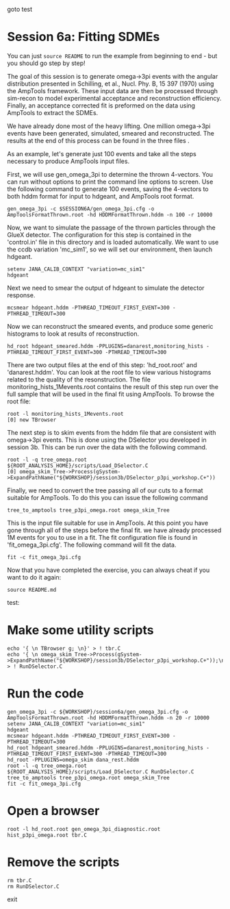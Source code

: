 goto test

Session 6a: Fitting SDMEs
============

You can just `source README` to run the example from beginning to end - but you should go step by step!

The goal of this session is to generate omega->3pi events with the angular distribution presented
in Schilling, et al., Nucl. Phy. B, 15 397 (1970) using the AmpTools framework. These input data
are then be processed through sim-recon to model experimental acceptance and reconstruction
efficiency. Finally, an acceptance corrected fit is preformed on the data using AmpTools to extract the SDMEs.

We have already done most of the heavy lifting. One million omega->3pi events have been generated,
simulated, smeared and reconstructed. The results at the end of this process can be found in the
three files <insert file names>.

As an example, let's generate just 100 events and take all the steps necessary to produce AmpTools input files.

First, we will use gen_omega_3pi to determine the thrown 4-vectors. You can run without options to
print the command line options to screen. Use the following command to generate 100 events, saving the
4-vectors to both hddm format for input to hdgeant, and AmpTools root format.

    gen_omega_3pi -c $SESSION6A/gen_omega_3pi.cfg -o AmpToolsFormatThrown.root -hd HDDMFormatThrown.hddm -n 100 -r 10000

Now, we want to simulate the passage of the thrown particles through the GlueX detector. The configuration
for this step is contained in the 'control.in' file in this directory and is loaded automatically. We want to
use the ccdb variation 'mc_sim1', so we will set our environment, then launch hdgeant.

    setenv JANA_CALIB_CONTEXT "variation=mc_sim1"
    hdgeant

Next we need to smear the output of hdgeant to simulate the detector response.

    mcsmear hdgeant.hddm -PTHREAD_TIMEOUT_FIRST_EVENT=300 -PTHREAD_TIMEOUT=300

Now we can reconstruct the smeared events, and produce some generic histograms to look at results of reconstruction.

    hd_root hdgeant_smeared.hddm -PPLUGINS=danarest,monitoring_hists -PTHREAD_TIMEOUT_FIRST_EVENT=300 -PTHREAD_TIMEOUT=300

There are two output files at the end of this step: 'hd_root.root' and 'danarest.hddm'. You can look at the root
file to view various histograms related to the quality of the resonstruction. The file monitoring_hists_1Mevents.root
contains the result of this step run over the full sample that will be used in the final fit using AmpTools. To
browse the root file:

    root -l monitoring_hists_1Mevents.root
    [0] new TBrowser

The next step is to skim events from the hddm file that are consistent with omega->3pi events. This is done
using the DSelector you developed in session 3b. This can be run over the data with the following command.

    root -l -q tree_omega.root ${ROOT_ANALYSIS_HOME}/scripts/Load_DSelector.C
    [0] omega_skim_Tree->Process(gSystem->ExpandPathName("${WORKSHOP}/session3b/DSelector_p3pi_workshop.C+"))

Finally, we need to convert the tree passing all of our cuts to a format suitable for AmpTools. To do this you can
issue the following command

    tree_to_amptools tree_p3pi_omega.root omega_skim_Tree

This is the input file suitable for use in AmpTools. At this point you have gone through all of the steps before the 
final fit. we have already processed 1M events for you to use in a fit. The fit configuration file is found in 'fit_omega_3pi.cfg'.
The following command will fit the data.

    fit -c fit_omega_3pi.cfg

Now that you have completed the exercise, you can always cheat if you want to do it again:

    source README.md

test:

# Make some utility scripts
    echo '{ \n TBrowser g; \n}' > ! tbr.C
    echo '{ \n omega_skim_Tree->Process(gSystem->ExpandPathName("${WORKSHOP}/session3b/DSelector_p3pi_workshop.C+"));\n}' > ! RunDSelector.C

# Run the code
    gen_omega_3pi -c ${WORKSHOP}/session6a/gen_omega_3pi.cfg -o AmpToolsFormatThrown.root -hd HDDMFormatThrown.hddm -n 20 -r 10000
    setenv JANA_CALIB_CONTEXT "variation=mc_sim1"
    hdgeant
    mcsmear hdgeant.hddm -PTHREAD_TIMEOUT_FIRST_EVENT=300 -PTHREAD_TIMEOUT=300
    hd_root hdgeant_smeared.hddm -PPLUGINS=danarest,monitoring_hists -PTHREAD_TIMEOUT_FIRST_EVENT=300 -PTHREAD_TIMEOUT=300
    hd_root -PPLUGINS=omega_skim dana_rest.hddm
    root -l -q tree_omega.root ${ROOT_ANALYSIS_HOME}/scripts/Load_DSelector.C RunDSelector.C
    tree_to_amptools tree_p3pi_omega.root omega_skim_Tree
    fit -c fit_omega_3pi.cfg

# Open a browser
    root -l hd_root.root gen_omega_3pi_diagnostic.root hist_p3pi_omega.root tbr.C

# Remove the scripts
    rm tbr.C
    rm RunDSelector.C

exit
